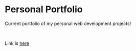 # Personal Portfolio

<p>Current portfolio of my personal web development projects! </p>

<br>

Link is [here](https://jstep21.github.io/portfolio/)

